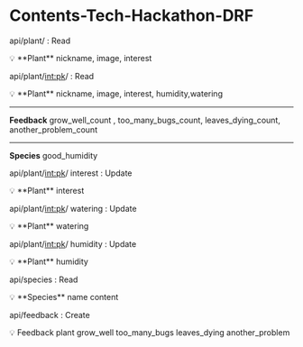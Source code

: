 # Contents-Tech-Hackathon-DRF

api/plant/  : Read

<aside>
💡 **Plant**
nickname, 
image, 
interest
</aside>

api/plant/<int:pk>/ : Read
<aside>
💡 **Plant**
nickname, image, interest, 
humidity,watering

****
**Feedback**
grow_well_count , 
too_many_bugs_count,
leaves_dying_count, 
another_problem_count

****
**Species**
good_humidity

</aside>

api/plant/<int:pk>/ interest : Update

<aside>
💡 **Plant**
interest

</aside>

api/plant/<int:pk>/ watering : Update

<aside>
💡 **Plant**
watering

</aside>

api/plant/<int:pk>/ humidity : Update

<aside>
💡 **Plant**
humidity

</aside>

api/species : Read

<aside>
💡 **Species**
name
content

</aside>

api/feedback :   Create

<aside>
💡 Feedback
plant
grow_well
too_many_bugs
leaves_dying
another_problem

</aside>
